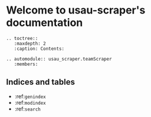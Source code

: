 <!-- .. usau-scraper documentation master file, created by
   sphinx-quickstart on Sun Apr  2 12:48:44 2023.
   You can adapt this file completely to your liking, but it should at least
   contain the root `toctree` directive. -->

# Welcome to usau-scraper's documentation

```eval_rst
.. toctree::
   :maxdepth: 2
   :caption: Contents:
```

```eval_rst
.. automodule:: usau_scraper.teamScraper
   :members:
```

## Indices and tables

- :ref:`genindex`
- :ref:`modindex`
- :ref:`search`
